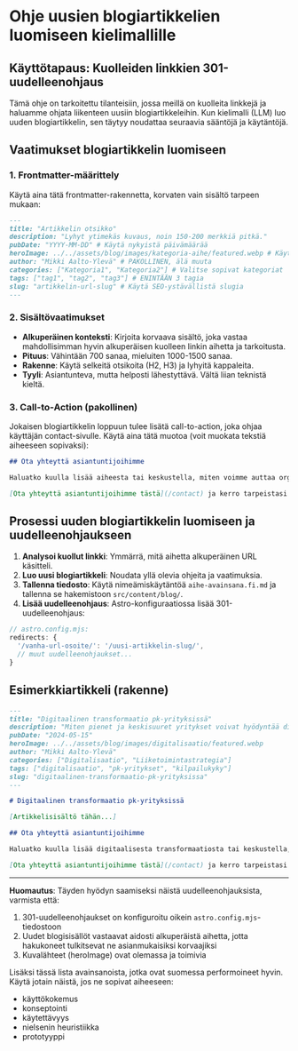 # Ohje uusien blogiartikkelien luomiseen kielimallille

## Käyttötapaus: Kuolleiden linkkien 301-uudelleenohjaus

Tämä ohje on tarkoitettu tilanteisiin, jossa meillä on kuolleita linkkejä ja haluamme ohjata liikenteen uusiin blogiartikkeleihin. Kun kielimalli (LLM) luo uuden blogiartikkelin, sen täytyy noudattaa seuraavia sääntöjä ja käytäntöjä.

## Vaatimukset blogiartikkelin luomiseen

### 1. Frontmatter-määrittely

Käytä aina tätä frontmatter-rakennetta, korvaten vain sisältö tarpeen mukaan:

```md
---
title: "Artikkelin otsikko"
description: "Lyhyt ytimekäs kuvaus, noin 150-200 merkkiä pitkä."
pubDate: "YYYY-MM-DD" # Käytä nykyistä päivämäärää
heroImage: ../../assets/blog/images/kategoria-aihe/featured.webp # Käytä olemassa olevaa kuvaa, valitse satunnaisesti joku kategoria
author: "Mikki Aalto-Ylevä" # PAKOLLINEN, älä muuta
categories: ["Kategoria1", "Kategoria2"] # Valitse sopivat kategoriat
tags: ["tag1", "tag2", "tag3"] # ENINTÄÄN 3 tagia
slug: "artikkelin-url-slug" # Käytä SEO-ystävällistä slugia
---
```

### 2. Sisältövaatimukset

- **Alkuperäinen konteksti**: Kirjoita korvaava sisältö, joka vastaa mahdollisimman hyvin alkuperäisen kuolleen linkin aihetta ja tarkoitusta.
- **Pituus**: Vähintään 700 sanaa, mieluiten 1000-1500 sanaa.
- **Rakenne**: Käytä selkeitä otsikoita (H2, H3) ja lyhyitä kappaleita.
- **Tyyli**: Asiantunteva, mutta helposti lähestyttävä. Vältä liian teknistä kieltä.

### 3. Call-to-Action (pakollinen)

Jokaisen blogiartikkelin loppuun tulee lisätä call-to-action, joka ohjaa käyttäjän contact-sivulle. Käytä aina tätä muotoa (voit muokata tekstiä aiheeseen sopivaksi):

```md
## Ota yhteyttä asiantuntijoihimme

Haluatko kuulla lisää aiheesta tai keskustella, miten voimme auttaa organisaatiotasi [aiheeseen liittyvä asia]? Kokeneet asiantuntijamme auttavat sinua mielellään.

[Ota yhteyttä asiantuntijoihimme tästä](/contact) ja kerro tarpeistasi - palaamme asiaan pian!
```

## Prosessi uuden blogiartikkelin luomiseen ja uudelleenohjaukseen

1. **Analysoi kuollut linkki**: Ymmärrä, mitä aihetta alkuperäinen URL käsitteli.
2. **Luo uusi blogiartikkeli**: Noudata yllä olevia ohjeita ja vaatimuksia.
3. **Tallenna tiedosto**: Käytä nimeämiskäytäntöä `aihe-avainsana.fi.md` ja tallenna se hakemistoon `src/content/blog/`.
4. **Lisää uudelleenohjaus**: Astro-konfiguraatiossa lisää 301-uudelleenohjaus:

```javascript
// astro.config.mjs:
redirects: {
  '/vanha-url-osoite/': '/uusi-artikkelin-slug/',
  // muut uudelleenohjaukset...
}
```

## Esimerkkiartikkeli (rakenne)

```md
---
title: "Digitaalinen transformaatio pk-yrityksissä"
description: "Miten pienet ja keskisuuret yritykset voivat hyödyntää digitalisaatiota liiketoiminnan kehittämisessä ja kasvattamisessa."
pubDate: "2024-05-15"
heroImage: ../../assets/blog/images/digitalisaatio/featured.webp
author: "Mikki Aalto-Ylevä"
categories: ["Digitalisaatio", "Liiketoimintastrategia"]
tags: ["digitalisaatio", "pk-yritykset", "kilpailukyky"]
slug: "digitaalinen-transformaatio-pk-yrityksissa"
---

# Digitaalinen transformaatio pk-yrityksissä

[Artikkelisisältö tähän...]

## Ota yhteyttä asiantuntijoihimme

Haluatko kuulla lisää digitaalisesta transformaatiosta tai keskustella, miten voimme auttaa yrityksesi digitaalisessa uudistumisessa? Kokeneet asiantuntijamme auttavat sinua mielellään.

[Ota yhteyttä asiantuntijoihimme tästä](/contact) ja kerro tarpeistasi - palaamme asiaan pian!
```

---

**Huomautus**: Täyden hyödyn saamiseksi näistä uudelleenohjauksista, varmista että:
1. 301-uudelleenohjaukset on konfiguroitu oikein `astro.config.mjs`-tiedostoon
2. Uudet blogisisällöt vastaavat aidosti alkuperäistä aihetta, jotta hakukoneet tulkitsevat ne asianmukaisiksi korvaajiksi
3. Kuvalähteet (heroImage) ovat olemassa ja toimivia 

Lisäksi tässä lista avainsanoista, jotka ovat suomessa performoineet hyvin. Käytä jotain näistä, jos ne sopivat aiheeseen:

- käyttökokemus
- konseptointi
- käytettävyys
- nielsenin heuristiikka
- prototyyppi